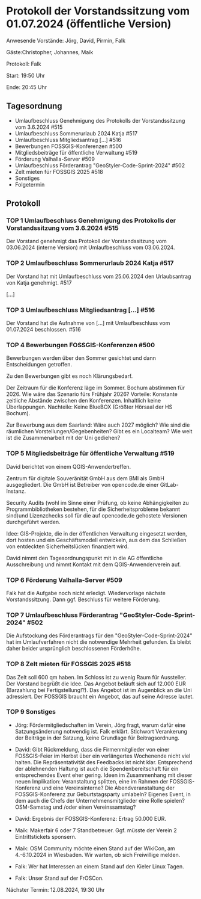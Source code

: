 # Protokoll der Vorstandssitzung vom 01.07.2024 (öffentliche Version)

Anwesende Vorstände: Jörg, David, Pirmin, Falk

Gäste:Christopher, Johannes, Maik

Protokoll: Falk

Start: 19:50 Uhr

Ende: 20:45 Uhr

## Tagesordnung

- Umlaufbeschluss Genehmigung des Protokolls der Vorstandssitzung vom 3.6.2024 #515
- Umlaufbeschluss Sommerurlaub 2024 Katja #517
- Umlaufbeschluss Mitgliedsantrag [...] #516
- Bewerbungen FOSSGIS-Konferenzen #500
- Mitgliedsbeiträge für öffentliche Verwaltung #519
- Förderung Valhalla-Server #509
- Umlaufbeschluss Förderantrag "GeoStyler-Code-Sprint-2024" #502
- Zelt mieten für FOSSGIS 2025 #518
- Sonstiges
- Folgetermin


## Protokoll

### TOP 1 Umlaufbeschluss Genehmigung des Protokolls der Vorstandssitzung vom 3.6.2024 #515

Der Vorstand genehmigt das Protokoll der Vorstandssitzung vom 03.06.2024 (interne Version) mit Umlaufbeschluss vom 03.06.2024.

### TOP 2 Umlaufbeschluss Sommerurlaub 2024 Katja #517

Der Vorstand hat mit Umlaufbeschluss vom 25.06.2024 den Urlaubsantrag von Katja genehmigt. #517

[...]

### TOP 3 Umlaufbeschluss Mitgliedsantrag [...] #516

Der Vorstand hat die Aufnahme von [...] mit Umlaufbeschluss vom
01.07.2024 beschlossen.  #516

### TOP 4 Bewerbungen FOSSGIS-Konferenzen #500

Bewerbungen werden über den Sommer gesichtet und dann Entscheidungen getroffen.

Zu den Bewerbungen gibt es noch Klärungsbedarf.

Der Zeitraum für die Konferenz läge im Sommer. Bochum abstimmen für 2026. Wie wäre das Szenario fürs Frühjahr 2026?
Vorteile: Konstante zeitliche Abstände zwischen den Konferenzen. Inhaltlich keine Überlappungen.
Nachteile: Keine BlueBOX (Größter Hörsaal der HS Bochum).

Zur Bewerbung aus dem Saarland:  Wäre auch 2027 möglich? Wie sind die räumlichen Vorstellungen/Gegebenheiten?
Gibt es ein Localteam? Wie weit ist die Zusammenarbeit mit der Uni gediehen?


### TOP 5 Mitgliedsbeiträge für öffentliche Verwaltung #519

David berichtet von einem QGIS-Anwendertreffen.

Zentrum für digitale Souveränität GmbH aus dem BMI
als GmbH ausgegliedert. Die GmbH ist Betreiber von opencode.de einer GitLab-Instanz.

Security Audits (wohl im Sinne einer Prüfung, ob keine Abhängigkeiten zu Programmbibliotheken bestehen, für die Sicherheitsprobleme bekannt sind)und Lizenzchecks soll für die auf opencode.de gehostete Versionen durchgeführt werden.

Idee: GIS-Projekte, die in der öffentlichen Verwaltung eingesetzt werden, dort hosten und ein Geschäftsmodell entwickeln, aus dem das Schließen von entdeckten Sicherheitslücken finanziert wird.

David nimmt den Tagesordnungspunkt mit in die AG öffentliche Ausschreibung und nimmt Kontakt mit dem QGIS-Anwenderverein auf.

### TOP 6 Förderung Valhalla-Server #509

Falk hat die Aufgabe noch nicht erledigt. Wiedervorlage nächste Vorstandssitzung. Dann ggf. Beschluss für weitere Förderung.

### TOP 7 Umlaufbeschluss Förderantrag "GeoStyler-Code-Sprint-2024" #502

Die Aufstockung des Förderantrags für den "GeoStyler-Code-Sprint-2024" hat im Umlaufverfahren nicht die notwendige Mehrheit gefunden. Es bleibt daher beider ursprünglich beschlossenen Förderhöhe.

### TOP 8 Zelt mieten für FOSSGIS 2025 #518

Das Zelt soll 600 qm haben. Im Schloss ist zu wenig Raum für Aussteller. Der Vorstand begrüßt die Idee. Das Angebot beläuft sich auf 12.000 EUR (Barzahlung bei Fertigstellung!?). Das Angebot ist im Augenblick an die Uni adressiert. Der FOSSGIS braucht ein Angebot, das auf seine Adresse lautet.

### TOP 9  Sonstiges

- Jörg: Fördermitgliedschaften im Verein, Jörg fragt, warum dafür eine
  Satzungsänderung notwendig ist. Falk erklärt. Stichwort Verankerung der Beiträge in der Satzung, keine Grundlage für Beitragsordnung.

- David: Gibt Rückmeldung, dass die Firmenmitglieder von einer FOSSGIS-Feier im Herbst über ein verlängertes Wochenende nicht viel halten. Die Repräsentativität des Feedbacks ist nicht klar. Entsprechend der ablehnenden Haltung ist auch die Spendenbereitschaft für ein entsprechendes Event eher  gering. Ideen im Zusammenhang mit dieser neuen Implikation: Veranstaltung splitten, eine im Rahmen der FOSSGIS-Konferenz  und eine Vereinsinterne? Die Abendveranstaltung der FOSSGIS-Konferenz zur Geburtstagsparty  umlabeln? Eigenes Event, in dem auch die Chefs der Unternehmensmitglieder eine Rolle spielen? OSM-Samstag und /oder einen Vereinssamstag?

- David: Ergebnis der FOSSGIS-Konferenz: Ertrag 50.000 EUR.

- Maik: Makerfair 6 oder 7 Standbetreuer. Ggf. müsste der Verein 2 Eintrittstickets sponsern.

- Maik: OSM Community möchte einen Stand auf der WikiCon,  am 4.-6.10.2024 in Wiesbaden. Wir warten, ob sich Freiwillige melden.

- Falk: Wer hat Interessen an einem Stand auf den Kieler Linux Tagen.

- Falk: Unser Stand auf der FrOSCon.


Nächster Termin: 12.08.2024, 19:30 Uhr
